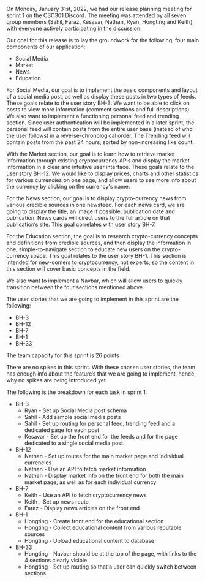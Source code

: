 On Monday, January 31st, 2022, we had our release planning meeting for sprint 1 on the CSC301 Discord. The meeting was attended by all seven group members (Sahil, Faraz, Kesavar, Nathan, Ryan, Hongting and Keith), with everyone actively participating in the discussion. 

Our goal for this release is to lay the groundwork for the following, four main components of our application:

* Social Media
* Market
* News
* Education

For Social Media, our goal is to implement the basic components and layout of a social media post, as well as display these posts in two types of feeds. These goals relate to the user story BH-3. We want to be able to click on posts to view more information (comment sections and full descriptions). We also want to implement a functioning personal feed and trending section. Since user authentication will be implemented in a later sprint, the personal feed will contain posts from the entire user base (instead of who the user follows) in a reverse-chronological order. The Trending feed will contain posts from the past 24 hours, sorted by non-increasing like count.

With the Market section, our goal is to learn how to retrieve market information through existing cryptocurrency APIs and display the market information in a clear and intuitive user interface. These goals relate to the user story BH-12. We would like to display prices, charts and other statistics for various currencies on one page, and allow users to see more info about the currency by clicking on the currency's name.

For the News section, our goal is to display crypto-currency news from various credible sources in one newsfeed. For each news card, we are going to display the title, an image if possible, publication date and publication. News cards will direct users to the full article on that publication’s site. This goal correlates with user story BH-7.

For the Education section, the goal is to research crypto-currency concepts and definitions from credible sources, and then display the information in one, simple-to-navigate section to educate new users on the crypto-currency space. This goal relates to the user story BH-1. This section is intended for new-comers to cryptocurrency, not experts, so the content in this section will cover basic concepts in the field.

We also want to implement a Navbar, which will allow users to quickly transition between the four sections mentioned above.

The user stories that we are going to implement in this sprint are the following:
* BH-3
* BH-12
* BH-7
* BH-1
* BH-33

The team capacity for this sprint is 26 points

There are no spikes in this sprint. With these chosen user stories, the team has enough info about the feature’s that we are going to implement, hence why no spikes are being introduced yet.

The following is the breakdown for each task in sprint 1:
- BH-3
  - Ryan - Set up Social Media post schema
  - Sahil - Add sample social media posts
  - Sahil - Set up routing for personal feed, trending feed and a dedicated page for each post
  - Kesavar - Set up the front end for the feeds and for the page dedicated to a single social media post.
- BH-12
  - Nathan - Set up routes for the main market page and individual currencies	
  - Nathan - Use an API to fetch market information
  - Nathan - Display market info on the front end for both the main market page, as well as for each individual currency
- BH-7
  - Keith - Use an API to fetch cryptocurrency news
  - Keith - Set up news route
  - Faraz - Display news articles on the front end
- BH-1
  - Hongting - Create front end for the educational section
  - Hongting - Collect educational content from various reputable sources
  - Hongting - Upload educational content to database
- BH-33
  - Hongting - Navbar should be at the top of the page, with links to the 4 sections clearly visible.
  - Hongting - Set up routing so that a user can quickly switch between sections
